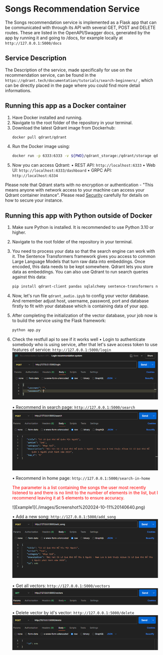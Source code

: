 # Songs Recommendation Service

The Songs recommendation service is implemented as a Flask app that can be communicated with through its API with several GET, POST and DELETE routes. These are listed in the OpenAPI/Swagger docs, generated by the app by running it and going to /docs, for example locally at 
`http://127.0.0.1:5000/docs`

## Service Description
The Description of the service, made specifically for use on the recommendation service, can be found in the ``https://qdrant.tech/documentation/tutorials/search-beginners/`` , which can be directly placed in the page where you could find more detail informations.


## Running this app as a Docker container

1. Have Docker installed and running.
2. Navigate to the root folder of the repository in your terminal.
3. Download the latest Qdrant image from Dockerhub: 
    ```bash
    docker pull qdrant/qdrant
    ```
4. Run the Docker image using:
    ```bash
    docker run -p 6333:6333 -v ${PWD}/qdrant_storage:/qdrant/storage qdrant/qdrant
    ```
5. Now you can access Qdrant:
    • REST API: `http://localhost:6333`
    • Web UI: `http://localhost:6333/dashboard`
    • GRPC API: `http://localhost:6334`

Please note that Qdrant starts with no encryption or authentication - "This means anyone with network access to your machine can access your Qdrant container instance". Please read [Security](https://qdrant.tech/documentation/security/) carefully for details on how to secure your instance.


## Running this app with Python outside of Docker

1. Make sure Python is installed. It is recommended to use Python 3.10 or higher.
2. Navigate to the root folder of the repository in your terminal.
3. You need to process your data so that the search engine can work with it. The Sentence Transformers framework gives you access to common Large Language Models that turn raw data into embeddings. Once encoded, this data needs to be kept somewhere. Qdrant lets you store data as embeddings. You can also use Qdrant to run search queries against this data:
    ```bash
    pip install qdrant-client pandas sqlalchemy sentence-transformers numpy flask
    ```
4. Now, let's run file `qdrant_audio.ipyb` to config your vector database. And remember adjust host, username, password, port and database firstly to fit with your database which is containing data of your app.
5. After completing the initialization of the vector database, your job now is to build the service using the Flask framework:
    ```bash
    python app.py
    ```
6. Check the restfull api to see if it works well
    • Login to authenticate somebody who is using service, after that let's save access token to use features of service: `http://127.0.0.1:5000/login` 
    ![Example1](./images//Screenshot%202024-10-16%20171033.png)

    • Recommend in search page: `http://127.0.0.1:5000/search` 
    ![Example1](./images/Screenshot%202024-10-11%20140450.png)

    • Recommend in home page: `http://127.0.0.1:5000/search-in-home` 
    <p style="color:red;">The parameter is a list containing the songs the user most recently listened to and there is no limit to the number of elements in the list, but I recommend leaving it at 5 elements to ensure accuracy.</p>
    ![Example1](./images/Screenshot%202024-10-11%20140640.png)

    • Add a new song: `http://127.0.0.1:5000/add_song` 
    ![Example1](./images/Screenshot%202024-10-11%20140656.png)

    • Get all vectors: `http://127.0.0.1:5000/vectors` 
    ![Example1](./images/Screenshot%202024-10-11%20140725.png)

    • Delete vector by id's vector: `http://127.0.0.1:5000/delete` 
    ![Example1](./images/Screenshot%202024-10-11%20140746.png)